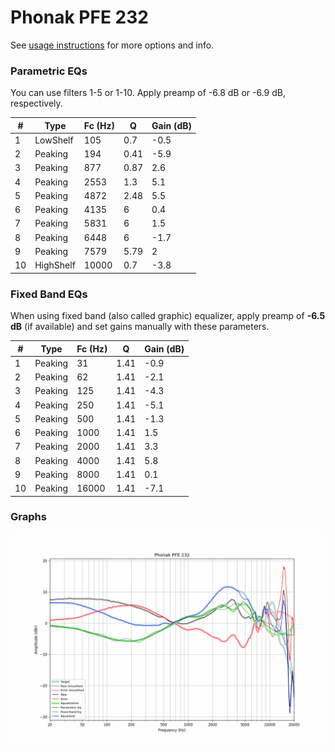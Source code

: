 # Phonak PFE 232
See [usage instructions](https://github.com/jaakkopasanen/AutoEq#usage) for more options and info.

### Parametric EQs
You can use filters 1-5 or 1-10. Apply preamp of -6.8 dB or -6.9 dB, respectively.

|   # | Type      |   Fc (Hz) |    Q |   Gain (dB) |
|-----|-----------|-----------|------|-------------|
|   1 | LowShelf  |       105 | 0.7  |        -0.5 |
|   2 | Peaking   |       194 | 0.41 |        -5.9 |
|   3 | Peaking   |       877 | 0.87 |         2.6 |
|   4 | Peaking   |      2553 | 1.3  |         5.1 |
|   5 | Peaking   |      4872 | 2.48 |         5.5 |
|   6 | Peaking   |      4135 | 6    |         0.4 |
|   7 | Peaking   |      5831 | 6    |         1.5 |
|   8 | Peaking   |      6448 | 6    |        -1.7 |
|   9 | Peaking   |      7579 | 5.79 |         2   |
|  10 | HighShelf |     10000 | 0.7  |        -3.8 |

### Fixed Band EQs
When using fixed band (also called graphic) equalizer, apply preamp of **-6.5 dB** (if available) and set gains manually with these parameters.

|   # | Type    |   Fc (Hz) |    Q |   Gain (dB) |
|-----|---------|-----------|------|-------------|
|   1 | Peaking |        31 | 1.41 |        -0.9 |
|   2 | Peaking |        62 | 1.41 |        -2.1 |
|   3 | Peaking |       125 | 1.41 |        -4.3 |
|   4 | Peaking |       250 | 1.41 |        -5.1 |
|   5 | Peaking |       500 | 1.41 |        -1.3 |
|   6 | Peaking |      1000 | 1.41 |         1.5 |
|   7 | Peaking |      2000 | 1.41 |         3.3 |
|   8 | Peaking |      4000 | 1.41 |         5.8 |
|   9 | Peaking |      8000 | 1.41 |         0.1 |
|  10 | Peaking |     16000 | 1.41 |        -7.1 |

### Graphs
![](./Phonak%20PFE%20232.png)
